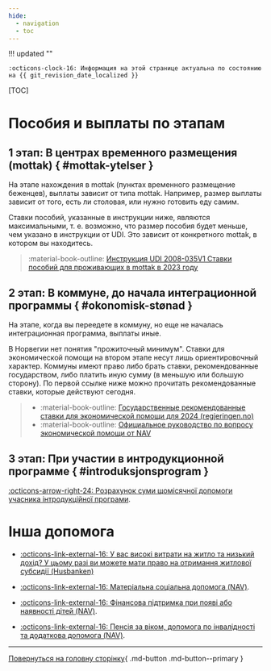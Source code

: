 ```yaml
---
hide:
  - navigation
  - toc
---
```

!!! updated ""

    :octicons-clock-16: Информация на этой странице актуальна по состоянию на {{ git_revision_date_localized }}

[TOC]

# Пособия и выплаты по этапам
## 1 этап: В центрах временного размещения (mottak) { #mottak-ytelser }
На этапе нахождения в mottak (пунктах временного размещение беженцев), выплаты зависит от типа mottak. Например, размер выплаты зависит от того, есть ли столовая, или нужно готовить еду самим. 

Ставки пособий, указанные в инструкции ниже, являются максимальными, т. е. возможно, что размер пособия будет меньше, чем указано в инструкции от UDI. Это зависит от конкретного mottak, в котором вы находитесь. 

> :material-book-outline: [Инструкция UDI 2008-035V1 Ставки пособий для проживающих в mottak в 2023 году](https://www.udiregelverk.no/rettskilder/udi-retningslinjer/udi-2008-035/udi-2008-035v1/)

## 2 этап: В коммуне, __до__ начала интеграционной программы { #okonomisk-stønad }

На этапе, когда вы переедете в коммуну, но еще не началась интеграционная программа, выплаты иные. 

В Норвегии нет понятия "прожиточный минимум". Ставки для экономической помощи на втором этапе несут лишь ориентировочный характер. Коммуны имеют право либо брать ставки, рекомендованные государством, либо платить иную сумму (в меньшую или большую сторону). По первой ссылке ниже можно прочитать рекомендованные ставки, которые действуют сегодня.

> - :material-book-outline: [Государственные рекомендованные ставки для экономической помощи для 2024 (regjeringen.no)](https://www.regjeringen.no/no/dokumenter/rundskriv-a-32023-statlege-rettleiande-retningslinjer-for-okonomisk-stonad-for-2024/id3020040/)
> - :material-book-outline: [Официальное руководство по вопросу экономической помощи от NAV](https://www.statsforvalteren.no/siteassets/fm-agder/bilder-agder/helse-omsorg-og-sosialtjenester-bilder/sosiale-tjenester/ny-veileder-om-okonomisk-stonad-etter-sosialtjenesteloven.pdf)

## 3 этап: При участии в интродукционной программе { #introduksjonsprogram }

[:octicons-arrow-right-24: Розрахунок суми щомісячної допомоги учасника інтродукційної програми](introduksjonsprogram.md/#introduksjonsstonad).


# Інша допомога

- [:octicons-link-external-16: У вас високі витрати на житло та низький дохід? У цьому разі ви можете мати право на отримання житлової субсидії (Husbanken)](https://nedlasting.husbanken.no/Filer/9e5u.pdf)
 
- [:octicons-link-external-16: Матеріальна соціальна допомога (NAV)](https://www.nav.no/ukraina/uk#okonomisk-sosialhjelp-ua).

- [:octicons-link-external-16: Фінансова підтримка при появі або наявності дітей (NAV)](https://www.nav.no/ukraina/uk#pengestotte-barn-ua).

- [:octicons-link-external-16: Пенсія за віком, допомога по інвалідності та додаткова допомога (NAV)](https://www.nav.no/ukraina/uk#alderpensjon-uforetrygd-og-supplerende-stonad-ua).

---

[Повернуться на головну сторінку](index.md){ .md-button .md-button--primary }